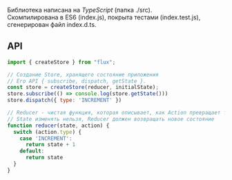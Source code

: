 Библиотека написана на *TypeScript* (папка ./src).  
Скомпилирована в ES6 (index.js), покрыта тестами (index.test.js), сгенерирован файл index.d.ts.  

## API
```javascript
import { createStore } from "flux";

// Создание Store, хранящего состояние приложения
// Его API { subscribe, dispatch, getState }.
const store = createStore(reducer, initialState);
store.subscribe(() => console.log(store.getState()))
store.dispatch({ type: 'INCREMENT' })

// Reducer - чистая функция, которая описывает, как Action превращает текущее состояние в новое.
// State изменять нельзя, Reducer должен возвращать новое состояние
function reducer(state, action) {
  switch (action.type) {
    case 'INCREMENT':
      return state + 1
    default:
      return state
  }
}
```
